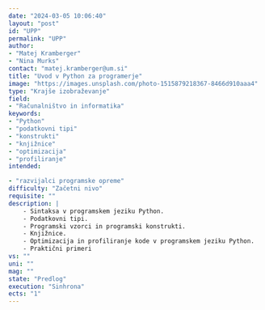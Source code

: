 ```yaml
---
date: "2024-03-05 10:06:40"
layout: "post"
id: "UPP"
permalink: "UPP"
author:
- "Matej Kramberger"
- "Nina Murks"
contact: "matej.kramberger@um.si"
title: "Uvod v Python za programerje"
image: "https://images.unsplash.com/photo-1515879218367-8466d910aaa4"
type: "Krajše izobraževanje"
field:
- "Računalništvo in informatika"
keywords:
- "Python"
- "podatkovni tipi"
- "konstrukti"
- "knjižnice"
- "optimizacija"
- "profiliranje"
intended:

- "razvijalci programske opreme"
difficulty: "Začetni nivo"
requisite: ""
description: |
    - Sintaksa v programskem jeziku Python.
    - Podatkovni tipi.
    - Programski vzorci in programski konstrukti.
    - Knjižnice.
    - Optimizacija in profiliranje kode v programskem jeziku Python.
    - Praktični primeri
vs: ""
uni: ""
mag: ""
state: "Predlog"
execution: "Sinhrona"
ects: "1"
---
```


